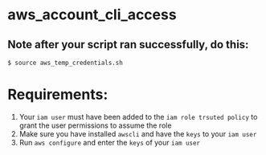 # aws_account_cli_access
## Note after your script ran successfully, do this:

`$ source aws_temp_credentials.sh`

# Requirements:
1. Your `iam user` must have been added to the `iam role trsuted policy` to grant the user permissions to assume the role
2. Make sure you have installed `awscli` and have the `keys` to your `iam user`
3. Run `aws configure` and enter the `keys` of your `iam user`
